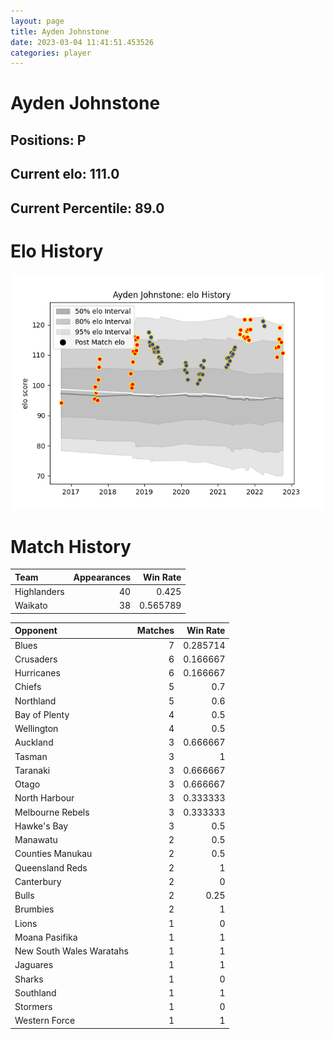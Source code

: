 ```yaml
---  
layout: page  
title: Ayden Johnstone  
date: 2023-03-04 11:41:51.453526  
categories: player  
---
```

# Ayden Johnstone

## Positions: P

## Current elo: 111.0

## Current Percentile: 89.0

# Elo History


![elo history](history_AydenJohnstone.png)
# Match History


| Team        |   Appearances |   Win Rate |
|:------------|--------------:|-----------:|
| Highlanders |            40 |   0.425    |
| Waikato     |            38 |   0.565789 |

| Opponent                 |   Matches |   Win Rate |
|:-------------------------|----------:|-----------:|
| Blues                    |         7 |   0.285714 |
| Crusaders                |         6 |   0.166667 |
| Hurricanes               |         6 |   0.166667 |
| Chiefs                   |         5 |   0.7      |
| Northland                |         5 |   0.6      |
| Bay of Plenty            |         4 |   0.5      |
| Wellington               |         4 |   0.5      |
| Auckland                 |         3 |   0.666667 |
| Tasman                   |         3 |   1        |
| Taranaki                 |         3 |   0.666667 |
| Otago                    |         3 |   0.666667 |
| North Harbour            |         3 |   0.333333 |
| Melbourne Rebels         |         3 |   0.333333 |
| Hawke's Bay              |         3 |   0.5      |
| Manawatu                 |         2 |   0.5      |
| Counties Manukau         |         2 |   0.5      |
| Queensland Reds          |         2 |   1        |
| Canterbury               |         2 |   0        |
| Bulls                    |         2 |   0.25     |
| Brumbies                 |         2 |   1        |
| Lions                    |         1 |   0        |
| Moana Pasifika           |         1 |   1        |
| New South Wales Waratahs |         1 |   1        |
| Jaguares                 |         1 |   1        |
| Sharks                   |         1 |   0        |
| Southland                |         1 |   1        |
| Stormers                 |         1 |   0        |
| Western Force            |         1 |   1        |